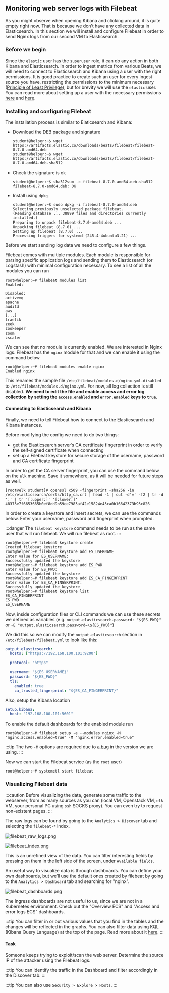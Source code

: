 ## Monitoring web server logs with Filebeat

As you might observe when opening Kibana and clicking around, it is quite empty
right now. That is because we don’t have any collected data in Elasticsearch. In
this section we will install and configure Filebeat in order to send Nginx logs
from our second VM to Elasticsearch.

### Before we begin

Since the `elastic` user has the `superuser` role, it can do any action in both
Kibana and Elasticsearch. In order to ingest metrics from various Beats, we will
need to connect to Elasticsearch and Kibana using a user with the right 
permissions. It is good practice to create such an user for every ingest source
you have, restricting the permissions to the minimum necessary 
([Principle of Least Privilege](https://en.wikipedia.org/wiki/Principle_of_least_privilege)),
but for brevity we will use the `elastic` user. You can read more about setting
up a user with the necessary permissions [here](https://www.elastic.co/guide/en/kibana/current/kibana-role-management.html)
and [here](https://kifarunix.com/configure-filebeat-elasticsearch-authentication/).

### Installing and configuring Filebeat

The installation process is similar to Elaticsearch and Kibana:

- Download the DEB package and signature
    
    ```shell-session
    student@helper:~$ wget https://artifacts.elastic.co/downloads/beats/filebeat/filebeat-8.7.0-amd64.deb
    student@helper:~$ wget https://artifacts.elastic.co/downloads/beats/filebeat/filebeat-8.7.0-amd64.deb.sha512
    ```
    
- Check the signature is ok
    
    ```shell-session
    student@helper:~$ sha512sum -c filebeat-8.7.0-amd64.deb.sha512
    filebeat-8.7.0-amd64.deb: OK
    ```
    
- Install using `dpkg`
    
    ```shell-session
    student@helper:~$ sudo dpkg -i filebeat-8.7.0-amd64.deb
    Selecting previously unselected package filebeat.
    (Reading database ... 38899 files and directories currently installed.)
    Preparing to unpack filebeat-8.7.0-amd64.deb ...
    Unpacking filebeat (8.7.0) ...
    Setting up filebeat (8.7.0) ...
    Processing triggers for systemd (245.4-4ubuntu3.21) ...
    ```
    

Before we start sending log data we need to configure a few things.

Filebeat comes with multiple modules. Each module is responsible for parsing
specific application logs and sending them to Elasticsearch (or Logstash) with
minimal configuration necessary. To see a list of all the modules you can run

```shell-session
root@helper:~# filebeat modules list
Enabled:

Disabled:
activemq
apache
auditd
aws
[...]
traefik
zeek
zookeeper
zoom
zscaler
```

We can see that no module is currently enabled. We are interested in Nginx logs.
Filebeat has the `nginx` module for that and we can enable it using the command
below.

```shell-session
root@helper:~# filebeat modules enable nginx
Enabled nginx
```

This renames the sample file `/etc/filebeat/modules.d/nginx.yml.disabled` to 
`/etc/filebeat/modules.d/nginx.yml`. For now, all log collection is still
disabled. **We need to edit the file and enable access and error log collection**
**by setting the `access.enabled` and `error.enabled` keys to `true`.**

#### Connecting to Elasticsearch and Kibana

Finally, we need to tell Filebeat how to connect to the Elasticsearch and
Kibana instances.

Before modifying the config we need to do two things:

- get the Elasticsearch server’s CA certificate fingerprint in order to verify
the self-signed certificate when connecting
- set up a Filebeat keystore for secure storage of the username, password and CA
certificate fingerprint

In order to get the CA server fingerprint, you can use the command below on the
`elk` machine. Save it somewhere, as it will be needed for future steps as well.

```shell-session
[root@elk student]# openssl x509 -fingerprint -sha256 -in /etc/elasticsearch/certs/http_ca.crt | head -1 | cut -d'=' -f2 | tr -d ':' | tr '[:upper:]' '[:lower:]'
48373e7f6653665b0ef8dd9b59ee7983af42e15824e43ca0b16642373b93c826
```

In order to create a keystore and insert secrets, we can use the commands below.
Enter your username, password and fingerprint when prompted.

:::danger
The `filebeat keystore` command needs to be run as the same user that will run
filebeat. We will run filebeat as root.
:::

```shell-session
root@helper:~# filebeat keystore create
Created filebeat keystore
root@helper:~# filebeat keystore add ES_USERNAME
Enter value for ES_USERNAME:
Successfully updated the keystore
root@helper:~# filebeat keystore add ES_PWD
Enter value for ES_PWD:
Successfully updated the keystore
root@helper:~# filebeat keystore add ES_CA_FINGERPRINT
Enter value for ES_CA_FINGERPRINT:
Successfully updated the keystore
root@helper:~# filebeat keystore list
ES_CA_FINGERPRINT
ES_PWD
ES_USERNAME
```

Now, inside configuration files or CLI commands we can use these secrets we
defined as variables (e.g. `output.elasticsearch.password: "${ES_PWD}"` or
`-E "output.elasticsearch.password=\${ES_PWD}"`)

We did this so we can modify the `output.elasticsearch` section in 
`/etc/filebeat/filebeat.yml` to look like this:

```yml
output.elasticsearch:
  hosts: ["https://192.168.100.101:9200"]

  protocol: "https"

  username: "${ES_USERNAME}"
  password: "${ES_PWD}"
  tls:
    enabled: true
    ca_trusted_fingerprint: "${ES_CA_FINGERPRINT}"
```

Also, setup the Kibana location

```yaml
setup.kibana:
  host: "192.168.100.101:5601"
```

To enable the default dashboards for the enabled module run

```shell-session
root@helper:~# filebeat setup -e --modules nginx -M "nginx.access.enabled=true" -M "nginx.error.enabled=true"
```

:::tip
The two `-M` options are required due to [a bug](https://github.com/elastic/beats/issues/30916)
in the version we are using.
:::

Now we can start the Filebeat service (as the `root` user)

```shell-session
root@helper:~# systemctl start filebeat
```

### Visualizing Filebeat data

:::caution
Before visualizing the data, generate some traffic to the webserver, from as
many sources as you can (local VM, Openstack VM, `elk` VM, your personal PC
using `ssh` SOCKS proxy). You can even try to request non-existent pages.
:::

The raw logs can be found by going to the `Analytics > Discover` tab and
selecting the `filebeat-*` index.

![filebeat_raw_logs.png](./assets/filebeat_raw_logs.png)

![filebeat_index.png](./assets/filebeat_index.png)

This is an unrefined view of the data. You can filter interesting fields by
pressing on them in the left side of the screen, under `Available fields`.

An useful way to visualize data is through dashboards. You can define your own
dashboards, but we’ll use the default ones created by filebeat by going to the
`Analytics > Dashboard` tab and searching for "nginx". 

![filebeat_dashboards.png](./assets/filebeat_dashboards.png)

The Ingress dashboards are not useful to us, since we are not in a Kubernetes
environment. Check out the "Overview ECS" and "Access and error logs ECS"
dashboards.

:::tip
You can filter in or out various values that you find in the tables and the
changes will be reflected in the graphs. You can also filter data using KQL
(Kibana Query Language) at the top of the page. Read more about it 
[here](https://www.elastic.co/guide/en/kibana/current/kuery-query.html).
:::

#### Task

Someone keeps trying to exploit/scan the web server. Determine the source IP of
the attacker using the Filebeat logs.

:::tip
You can identify the traffic in the Dashboard and filter accordingly in the
Discover tab.
:::

:::tip
You can also use `Security > Explore > Hosts`.
:::
